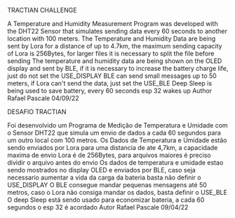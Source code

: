 TRACTIAN CHALLENGE

A Temperature and Humidity Measurement Program was developed with the DHT22 Sensor that simulates sending data every 60 seconds to another location with 100 meters.
The Temperature and Humidity Data are being sent by Lora for a distance of up to 4.7km, the maximum sending capacity of Lora is 256Bytes, for larger files it is necessary to split the file before sending
The temperature and humidity data are being shown on the OLED display and sent by BLE, if it is necessary to increase the battery charge life, just do not set the USE_DISPLAY
BLE can send small messages up to 50 meters, if Lora can't send the data, just set the USE_BLE
Deep Sleep is being used to save battery, every 60 seconds esp 32 wakes up
Author Rafael Pascale 04/09/22




DESAFIO TRACTIAN 

Foi desenvolvido um Programa de Medição de Temperatura e Umidade com o Sensor DHT22 que simula um envio de dados a cada 60 segundos para um outro local com 100 metros.
Os Dados de Temperatura e Umidade estão sendo enviados por Lora para uma distancia de ate 4,7km, a capacidade maxima de envio Lora é de 256Bytes, para arquivos maiores é preciso dividir o arquivo antes do envio
Os dados de temperatura e umidade estao sendo mostrados no display OLED e enviados por BLE, caso seja necessario aumentar a vida da carga da bateria basta não definir o USE_DISPLAY
O BLE consegue mandar pequenas mensagens até 50 metros, caso o Lora não consiga mandar os dados, basta definir o USE_BLE
O deep Sleep está sendo usado para economizar bateria, a cada 60 segundos o esp 32 é acordado 
Autor Rafael Pascale 09/04/22
